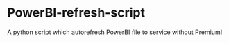 # PowerBI-refresh-script
A python script which autorefresh PowerBI file to service without Premium!
